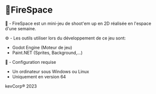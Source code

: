 # :rocket:FireSpace

:rocket: - FireSpace est un mini-jeu de shoot'em up en 2D réalisée en l'espace d'une semaine. 

:gear: - Les outils utiliser lors du développement de ce jeu sont:

- Godot Engine (Moteur de jeu)
- Paint.NET (Sprites, Background,...)

:wrench: - Configuration requise

- Un ordinateur sous Windows ou Linux 
- Uniquement en version 64

kevCorp® 2023
